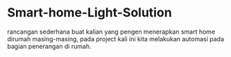 # Smart-home-Light-Solution
rancangan sederhana buat kalian yang pengen menerapkan smart home dirumah masing-masing, pada project kali ini kita melakukan automasi pada bagian penerangan di rumah.
